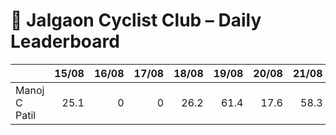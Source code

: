 # 🚴 Jalgaon Cyclist Club – Daily Leaderboard

|               |   15/08 |   16/08 |   17/08 |   18/08 |   19/08 |   20/08 |   21/08 |   22/08 |   23/08 |   24/08 |   25/08 |   26/08 |   27/08 |   28/08 |   29/08 |   30/08 |   31/08 |   01/09 |   02/09 |   03/09 |   04/09 |   05/09 |   06/09 |   07/09 |   08/09 |   09/09 |   10/09 |   Total |
|:--------------|--------:|--------:|--------:|--------:|--------:|--------:|--------:|--------:|--------:|--------:|--------:|--------:|--------:|--------:|--------:|--------:|--------:|--------:|--------:|--------:|--------:|--------:|--------:|--------:|--------:|--------:|--------:|--------:|
| Manoj C Patil |    25.1 |       0 |       0 |    26.2 |    61.4 |    17.6 |    58.3 |    16.5 |    50.6 |    35.4 |    15.2 |       0 |    75.3 |       0 |       0 |    50.7 |    50.5 |       0 |    15.3 |       0 |    15.2 |    85.9 |       0 |       0 |    16.4 |       0 |       0 |   615.6 |